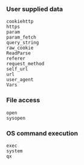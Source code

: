 ### User supplied data
```
cookiehttp  
https  
param  
param_fetch  
query_string  
raw_cookie  
ReadParse  
referer  
request_method  
self_url  
url  
user_agent  
Vars  
```

### File access
```
open
sysopen
```

### OS command execution
```
exec
system
qx
```


